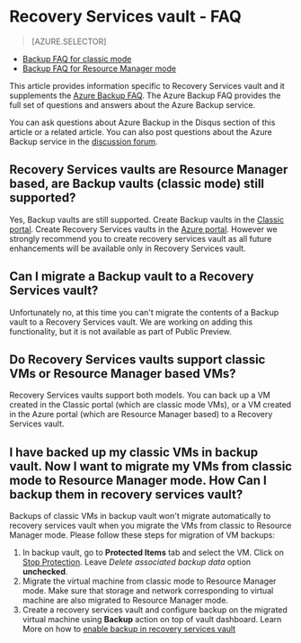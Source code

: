 <properties
   pageTitle="Recovery Services vault FAQ | Microsoft Azure"
   description="This version of the FAQ supports the Public Preview release of the Azure Backup service. Answers to frequently asked questions about the backup agent, backup and retention, recovery, security and other common questions about the Azure Backup solution."
   services="backup"
   documentationCenter=""
   authors="markgalioto"
   manager="jwhit"
   editor=""
   keywords="backup solution; backup service"/>

<tags
   ms.service="backup"
   ms.workload="storage-backup-recovery"
	 ms.tgt_pltfrm="na"
	 ms.devlang="na"
	 ms.topic="get-started-article"
	 ms.date="08/21/2016"
	 ms.author="trinadhk; markgal; jimpark;"/>

# Recovery Services vault - FAQ

> [AZURE.SELECTOR]
- [Backup FAQ for classic mode](backup-azure-backup-faq.md)
- [Backup FAQ for Resource Manager mode](backup-azure-backup-ibiza-faq.md)

This article provides information specific to Recovery Services vault and it supplements the [Azure Backup FAQ](backup-azure-backup-faq.md). The Azure Backup FAQ provides the full set of questions and answers about the Azure Backup service.  

You can ask questions about Azure Backup in the Disqus section of this article or a related article. You can also post questions about the Azure Backup service in the [discussion forum](https://social.msdn.microsoft.com/forums/azure/home?forum=windowsazureonlinebackup).

## Recovery Services vaults are Resource Manager based, are Backup vaults (classic mode) still supported? <br/>
Yes, Backup vaults are still supported. Create Backup vaults in the [Classic portal](https://manage.windowsazure.com). Create Recovery Services vaults in the [Azure portal](https://portal.azure.com). However we strongly recommend you to create recovery services vault as all future enhancements will be available only in Recovery Services vault. 

## Can I migrate a Backup vault to a Recovery Services vault? <br/>
Unfortunately no, at this time you can't migrate the contents of a Backup vault to a Recovery Services vault. We are working on adding this functionality, but it is not available as part of Public Preview.

## Do Recovery Services vaults support classic VMs or Resource Manager based VMs? <br/>
Recovery Services vaults support both models.  You can back up a VM created in the Classic portal (which are classic mode VMs), or a VM created in the Azure portal (which are Resource Manager based) to a Recovery Services vault.

## I have backed up my classic VMs in backup vault. Now I want to migrate my VMs from classic mode to Resource Manager mode.  How Can I backup them in recovery services vault?
Backups of classic VMs in backup vault won't migrate automatically to recovery services vault when you migrate the VMs from classic to Resource Manager mode. Please follow these steps for migration of VM backups:

1. In backup vault, go to **Protected Items** tab and select the VM. Click on [Stop Protection](backup-azure-manage-vms-classic.md#stop-protecting-virtual-machines). Leave *Delete associated backup data* option **unchecked**. 
2. Migrate the virtual machine from classic mode to Resource Manager mode. Make sure that storage and network corresponding to virtual machine are also migrated to Resource Manager mode. 
3. Create a recovery services vault and configure backup on the migrated virtual machine using **Backup** action on top of vault dashboard. Learn More on how to [enable backup in recovery services vault](backup-azure-vms-first-look-arm.md)
